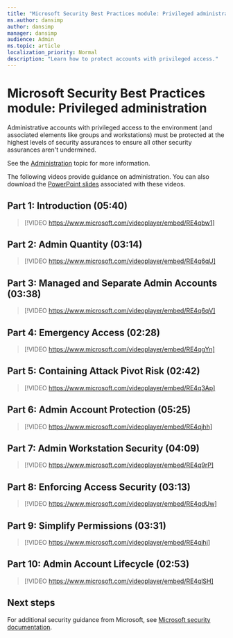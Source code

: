 ```yaml
---
title: "Microsoft Security Best Practices module: Privileged administration"
ms.author: dansimp
author: dansimp
manager: dansimp
audience: Admin
ms.topic: article
localization_priority: Normal
description: "Learn how to protect accounts with privileged access."
---
```


# Microsoft Security Best Practices module: Privileged administration
Administrative accounts with privileged access to the environment (and associated elements like groups and workstations) must be protected at the highest levels of security assurances to ensure all other security assurances aren't undermined.

See the [Administration](critical-impact-accounts.md) topic for more information.

The following videos provide guidance on administration. You can also download the [PowerPoint slides](https://docs.microsoft.com/microsoft-365/downloads/security-compass-presentation.pptx) associated with these videos.

## Part 1: Introduction (05:40)
> [!VIDEO https://www.microsoft.com/videoplayer/embed/RE4qbw1]

## Part 2: Admin Quantity (03:14)
> [!VIDEO https://www.microsoft.com/videoplayer/embed/RE4q6qU]

## Part 3: Managed and Separate Admin Accounts (03:38)
> [!VIDEO https://www.microsoft.com/videoplayer/embed/RE4q6qV]

## Part 4: Emergency Access (02:28)
> [!VIDEO https://www.microsoft.com/videoplayer/embed/RE4qgYn]

## Part 5: Containing Attack Pivot Risk (02:42)
> [!VIDEO https://www.microsoft.com/videoplayer/embed/RE4q3Ap]

## Part 6: Admin Account Protection (05:25)
> [!VIDEO https://www.microsoft.com/videoplayer/embed/RE4qjhh]

## Part 7: Admin Workstation Security (04:09)
> [!VIDEO https://www.microsoft.com/videoplayer/embed/RE4q9rP]

## Part 8: Enforcing Access Security (03:13)
> [!VIDEO https://www.microsoft.com/videoplayer/embed/RE4qdUw]

## Part 9: Simplify Permissions (03:31)
> [!VIDEO https://www.microsoft.com/videoplayer/embed/RE4qjhj]

## Part 10: Admin Account Lifecycle (02:53)
> [!VIDEO https://www.microsoft.com/videoplayer/embed/RE4qlSH]

## Next steps
For additional security guidance from Microsoft, see [Microsoft security documentation](https://docs.microsoft.com/security/).
